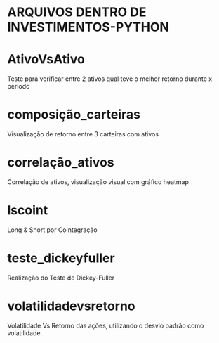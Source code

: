 # ARQUIVOS DENTRO DE INVESTIMENTOS-PYTHON

# AtivoVsAtivo
Teste para verificar entre 2 ativos qual teve o melhor retorno durante x período

# composição_carteiras
Visualização de retorno entre 3 carteiras com ativos

# correlação_ativos
Correlação de ativos, visualização visual com gráfico heatmap

# lscoint
Long & Short por Cointegração

# teste_dickeyfuller
Realização do Teste de Dickey-Fuller

# volatilidadevsretorno
Volatilidade Vs Retorno das ações, utilizando o desvio padrão como volatilidade.

